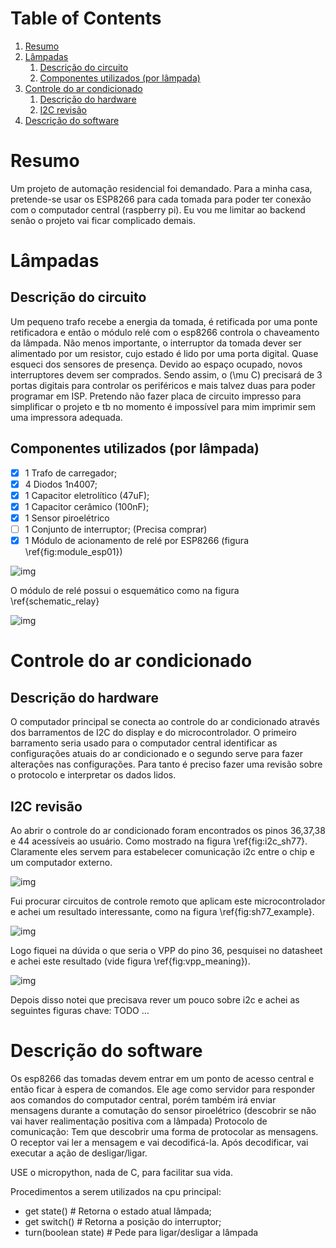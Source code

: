 
# Table of Contents

1.  [Resumo](#org86c2119)
2.  [Lâmpadas](#orga622a42)
    1.  [Descrição do circuito](#org859bfe0)
    2.  [Componentes utilizados (por lâmpada)](#orgcc33763)
3.  [Controle do ar condicionado](#orgc32b23b)
    1.  [Descrição do hardware](#org492999a)
    2.  [I2C revisão](#orgf99cb58)
4.  [Descrição do software](#orgd8a1f78)



<a id="org86c2119"></a>

# Resumo

Um projeto de automação residencial foi demandado. Para a minha casa, pretende-se usar os ESP8266 para cada tomada para poder ter conexão com o computador central (raspberry pi).
Eu vou me limitar ao backend senão o projeto vai ficar complicado demais.


<a id="orga622a42"></a>

# Lâmpadas


<a id="org859bfe0"></a>

## Descrição do circuito

Um pequeno trafo recebe a energia da tomada, é retificada por uma ponte retificadora e então o módulo relé com o esp8266 controla o chaveamento da lâmpada. Não menos importante, o interruptor da tomada dever ser alimentado por um resistor, cujo estado é lido por uma porta digital. Quase esqueci dos sensores de presença. Devido ao espaço ocupado, novos interruptores devem ser comprados.
Sendo assim, o \(\mu C\) precisará de 3 portas digitais para controlar os periféricos e mais talvez duas para poder programar em ISP.
Pretendo não fazer placa de circuito impresso para simplificar o projeto e tb no momento é impossível para mim imprimir sem uma impressora adequada.


<a id="orgcc33763"></a>

## Componentes utilizados (por lâmpada)

-   [X] 1 Trafo de carregador;
-   [X] 4 Diodos 1n4007;
-   [X] 1 Capacitor eletrolítico (47uF);
-   [X] 1 Capacitor cerâmico (100nF);
-   [X] 1 Sensor piroelétrico
-   [ ] 1 Conjunto de interruptor; (Precisa comprar)
-   [X] 1 Módulo de acionamento de relé por ESP8266 (figura \ref{fig:module_esp01})

![img](./module_esp01.png "Módulo relé com ESP01 utilizado")

O módulo de relé possui o esquemático como na figura \ref{schematic_relay}

![img](./schematic_relay.png "Esquema do circuito do módulo com relé")


<a id="orgc32b23b"></a>

# Controle do ar condicionado


<a id="org492999a"></a>

## Descrição do hardware

O computador principal se conecta ao controle do ar condicionado através dos barramentos de I2C do display e do microcontrolador. O primeiro barramento seria usado para o computador central identificar as configurações atuais do ar condicionado e o segundo serve para fazer alterações nas configurações. Para tanto é preciso fazer uma revisão sobre o protocolo e interpretar os dados lidos.


<a id="orgf99cb58"></a>

## I2C revisão

Ao abrir o controle do ar condicionado foram encontrados os pinos 36,37,38 e 44 acessíveis ao usuário. Como mostrado na figura \ref{fig:i2c_sh77}. Claramente eles servem para estabelecer comunicação i2c entre o chip e um computador externo.

![img](./i2c_sh77.png "Pinos i2c disponíveis ao usuário.")

Fui procurar circuitos de controle remoto que aplicam este microcontrolador e achei um resultado interessante, como na figura \ref{fig:sh77_example}.

![img](./sh77_example.png "Pinos i2c disponíveis ao usuário.")

Logo fiquei na dúvida o que seria o VPP do pino 36, pesquisei no datasheet e achei este resultado (vide figura \ref{fig:vpp_meaning}).

![img](./vpp_meaning.png "Pinos i2c disponíveis ao usuário.")

Depois disso notei que precisava rever um pouco sobre i2c e achei as seguintes figuras chave:
TODO &#x2026;


<a id="orgd8a1f78"></a>

# Descrição do software

Os esp8266 das tomadas devem entrar em um ponto de acesso central e então ficar à espera de comandos. Ele age como servidor para responder aos comandos do computador central, porém também irá enviar mensagens durante a comutação do sensor piroelétrico (descobrir se não vai haver realimentação positiva com a lâmpada)
Protocolo de comunicação:
Tem que descobrir uma forma de protocolar as mensagens. O receptor vai ler a mensagem e vai decodificá-la. Após decodificar, vai executar a ação de desligar/ligar.

USE o micropython, nada de C, para facilitar sua vida.

Procedimentos a serem utilizados na cpu principal:

-   get state() # Retorna o estado atual lâmpada;
-   get switch() # Retorna a posição do interruptor;
-   turn(boolean state) # Pede para ligar/desligar a lâmpada

